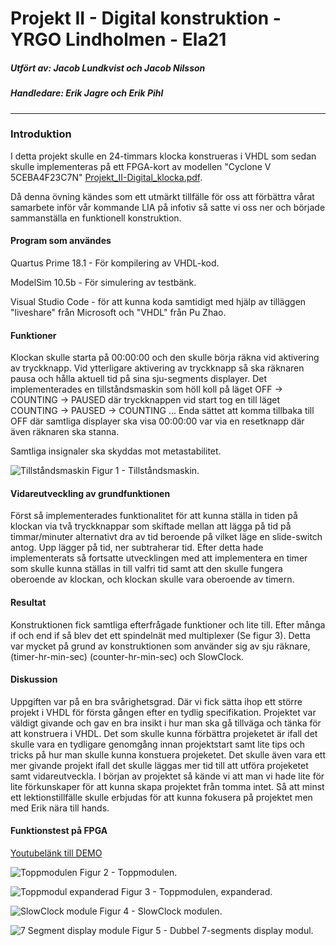 # Projekt II - Digital konstruktion - YRGO Lindholmen - Ela21

##### Utfört av: Jacob Lundkvist och Jacob Nilsson
##### Handledare: Erik Jagre och Erik Pihl
*****

### Introduktion
I detta projekt skulle en 24-timmars klocka konstrueras i VHDL som sedan skulle implementeras på ett FPGA-kort av modellen "Cyclone V 5CEBA4F23C7N" <a href="https://github.com/Jalundkvist/VHDL_clock/blob/main/img/Projekt_II-Digital_klocka.pdf" target="_blank">Projekt_II-Digital_klocka.pdf</a>.

Då denna övning kändes som ett utmärkt tillfälle för oss att förbättra vårat samarbete inför vår kommande LIA på infotiv så satte vi oss ner och började sammanställa en funktionell konstruktion.

#### Program som användes
Quartus Prime 18.1 - För kompilering av VHDL-kod.

ModelSim 10.5b - För simulering av testbänk.

Visual Studio Code - för att kunna koda samtidigt med hjälp av tilläggen "liveshare" från Microsoft och "VHDL" från Pu Zhao.

#### Funktioner
Klockan skulle starta på 00:00:00 och den skulle börja räkna vid aktivering av tryckknapp. 
Vid ytterligare aktivering av tryckknapp så ska räknaren pausa och hålla aktuell tid på sina sju-segments displayer. Det implementerades en tillståndsmaskin som höll koll på läget OFF -> COUNTING -> PAUSED där tryckknappen vid start tog en till läget COUNTING -> PAUSED -> COUNTING ... Enda sättet att komma tillbaka till OFF där samtliga displayer ska visa 00:00:00 var via en resetknapp där även räknaren ska stanna.

Samtliga insignaler ska skyddas mot metastabilitet.


![Tillståndsmaskin](https://github.com/Jalundkvist/VHDL_clock/blob/main/img/FSM.PNG)
Figur 1 - Tillståndsmaskin.

#### Vidareutveckling av grundfunktionen
Först så implementerades funktionalitet för att kunna ställa in tiden på klockan via två tryckknappar som skiftade mellan att lägga på tid på timmar/minuter alternativt dra av tid beroende på vilket läge en slide-switch antog. Upp lägger på tid, ner subtraherar tid.
Efter detta hade implementerats så fortsatte utvecklingen med att implementera en timer som skulle kunna ställas in till valfri tid samt att den skulle fungera oberoende av klockan, och klockan skulle vara oberoende av timern.

#### Resultat
Konstruktionen fick samtliga efterfrågade funktioner och lite till. Efter många if och end if så blev det ett spindelnät med multiplexer (Se figur 3). Detta var mycket på grund av konstruktionen som använder sig av sju räknare, (timer-hr-min-sec) (counter-hr-min-sec) och SlowClock.




#### Diskussion
Uppgiften var på en bra svårighetsgrad. Där vi fick sätta ihop ett större projekt i VHDL för första gången efter en tydlig specifikation. Projektet var väldigt givande och gav en bra insikt i hur man ska gå tillväga och tänka för att konstruera i VHDL. Det som skulle kunna förbättra projeketet är ifall det skulle vara en tydligare genomgång innan projektstart samt lite tips och tricks på hur man skulle kunna konstuera projeketet. Det skulle även vara ett mer givande projekt ifall det skulle läggas mer tid till att utföra projeketet samt vidareutveckla. I början av projektet så kände vi att man vi hade lite för lite förkunskaper för att kunna skapa projektet från tomma intet. Så att minst ett lektionstillfälle skulle erbjudas för att kunna fokusera på projektet men med Erik nära till hands.

#### Funktionstest på FPGA
[Youtubelänk till DEMO](https://youtu.be/6Pa-1xnfTg0)

![Toppmodulen](https://github.com/Jalundkvist/VHDL_clock/blob/main/img/topmodule.PNG)
Figur 2 - Toppmodulen.

![Toppmodul expanderad](https://github.com/Jalundkvist/VHDL_clock/blob/main/img/topmodule_full.PNG)
Figur 3 - Toppmodulen, expanderad.

![SlowClock module](https://github.com/Jalundkvist/VHDL_clock/blob/main/img/SlowClock.PNG)
Figur 4 - SlowClock modulen.

![7 Segment display module](https://github.com/Jalundkvist/VHDL_clock/blob/main/img/displaymodules.PNG)
Figur 5 - Dubbel 7-segments display modul.


